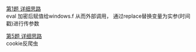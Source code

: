 [第1题 详细思路](./note/match01.md)    
eval 加密后赋值给windows.f 从而外部调用， 通过replace替换变量为实参(时间戳)进行传参数

[第5题 详细思路](./note/match05.md)   
cookie反爬虫  

